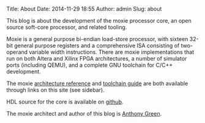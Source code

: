 Title: About
Date: 2014-11-29 18:55
Author: admin
Slug: about

This blog is about the development of the moxie processor core, an
open source soft-core processor, and related tooling.

Moxie is a general purpose bi-endian load-store processor, with
sixteen 32-bit general purpose registers and a comprehensive ISA
consisting of two-operand variable width instructions.  There are
moxie implementations that run on both Altera and Xilinx FPGA
architectures, a number of simulator ports (including QEMU), and a
complete GNU toolchain for C/C++ development.

The moxie [architecture
reference](http://moxielogic.org/blog/pages/architecture.html) and
[toolchain guide](http://moxielogic.org/blog/pages/toolchain.html) are
both available through links on this site (see sidebar).

HDL source for the core is available on [github](http://www.github.com/atgreen/moxie-cores).

The moxie architect and author of this blog is [Anthony Green](http://moxielogic.org/blog/pages/author.html).
